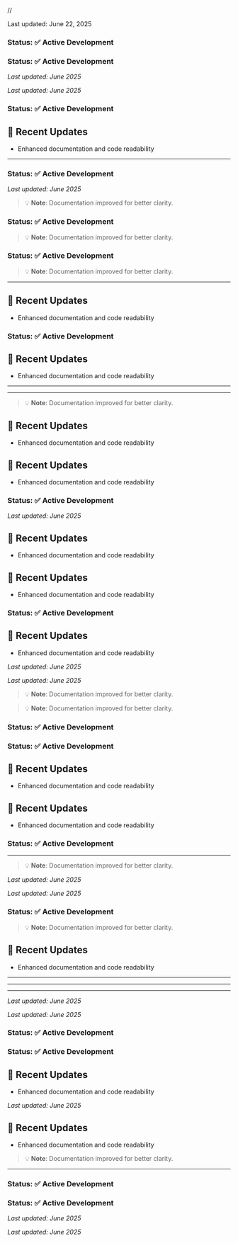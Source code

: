 //







Last updated: June 22, 2025


### Status: ✅ Active Development

### Status: ✅ Active Development

<!-- Updated: 2025-06-22 -->

*Last updated: June 2025*

*Last updated: June 2025*

### Status: ✅ Active Development

## 🔄 Recent Updates
- Enhanced documentation and code readability

---

### Status: ✅ Active Development

<!-- Updated: 2025-06-22 -->

*Last updated: June 2025*

> 💡 **Note**: Documentation improved for better clarity.

### Status: ✅ Active Development

> 💡 **Note**: Documentation improved for better clarity.

### Status: ✅ Active Development

> 💡 **Note**: Documentation improved for better clarity.

---

## 🔄 Recent Updates
- Enhanced documentation and code readability

### Status: ✅ Active Development

## 🔄 Recent Updates
- Enhanced documentation and code readability

---

<!-- Updated: 2025-06-22 -->

---

<!-- Updated: 2025-06-22 -->

> 💡 **Note**: Documentation improved for better clarity.

## 🔄 Recent Updates
- Enhanced documentation and code readability

## 🔄 Recent Updates
- Enhanced documentation and code readability

### Status: ✅ Active Development

<!-- Updated: 2025-06-22 -->

*Last updated: June 2025*

## 🔄 Recent Updates
- Enhanced documentation and code readability

## 🔄 Recent Updates
- Enhanced documentation and code readability

### Status: ✅ Active Development

## 🔄 Recent Updates
- Enhanced documentation and code readability

*Last updated: June 2025*

*Last updated: June 2025*

<!-- Updated: 2025-06-22 -->

> 💡 **Note**: Documentation improved for better clarity.

> 💡 **Note**: Documentation improved for better clarity.

### Status: ✅ Active Development

### Status: ✅ Active Development

## 🔄 Recent Updates
- Enhanced documentation and code readability

## 🔄 Recent Updates
- Enhanced documentation and code readability

<!-- Updated: 2025-06-22 -->

<!-- Updated: 2025-06-22 -->

<!-- Updated: 2025-06-22 -->

### Status: ✅ Active Development

---

> 💡 **Note**: Documentation improved for better clarity.

*Last updated: June 2025*

<!-- Updated: 2025-06-22 -->

<!-- Updated: 2025-06-22 -->

*Last updated: June 2025*

### Status: ✅ Active Development

> 💡 **Note**: Documentation improved for better clarity.

## 🔄 Recent Updates
- Enhanced documentation and code readability

---

<!-- Updated: 2025-06-22 -->

---

---

<!-- Updated: 2025-06-22 -->

*Last updated: June 2025*

*Last updated: June 2025*

### Status: ✅ Active Development

<!-- Updated: 2025-06-22 -->

<!-- Updated: 2025-06-22 -->

### Status: ✅ Active Development

## 🔄 Recent Updates
- Enhanced documentation and code readability

*Last updated: June 2025*

## 🔄 Recent Updates
- Enhanced documentation and code readability

> 💡 **Note**: Documentation improved for better clarity.

---

### Status: ✅ Active Development

### Status: ✅ Active Development

*Last updated: June 2025*

*Last updated: June 2025*
